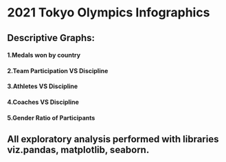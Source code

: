 # 2021 Tokyo Olympics Infographics
## Descriptive Graphs:
#### 1.Medals won by country
#### 2.Team Participation VS Discipline
#### 3.Athletes VS Discipline
#### 4.Coaches VS Discipline
#### 5.Gender Ratio of Participants
## All exploratory analysis performed with libraries viz.pandas, matplotlib, seaborn.
